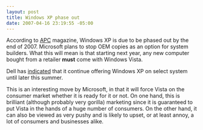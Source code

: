 ```yaml
---
layout: post
title: Windows XP phase out
date: 2007-04-16 23:19:55 -05:00
---
```


According to [APC](http://apcmag.com/5835/vendors_in_no_rush_to_ditch_xp_for_vista) magazine, Windows XP is due to be phased out by the end of 2007. Microsoft plans to stop OEM copies as an option for system builders. What this will mean is that starting next year, any new computer bought from a retailer **must** come with Windows Vista.

Dell has [indicated](http://direct2dell.com/one2one/archive/2007/04/04/10397.aspx) that it continue offering Windows XP on select system until later this summer.

This is an interesting move by Microsoft, in that it will force Vista on the consumer market whether it is ready for it or not. On one hand, this is brilliant (although probably very gorilla) marketing since it is guaranteed to put Vista in the hands of a huge number of consumers. On the other hand, it can also be viewed as very pushy and is likely to upset, or at least annoy, a lot of consumers and businesses alike.

